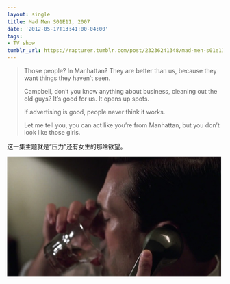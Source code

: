 ```yaml
---
layout: single
title: Mad Men S01E11, 2007
date: '2012-05-17T13:41:00-04:00'
tags:
- TV show
tumblr_url: https://rapturer.tumblr.com/post/23236241348/mad-men-s01e11-2007
---
```

> Those people? In Manhattan? They are better than us, because they want things they haven’t seen.
> 
> Campbell, don’t you know anything about business, cleaning out the old guys? It’s good for us. It opens up spots.
> 
> If advertising is good, people never think it works.
> 
> Let me tell you, you can act like you’re from Manhattan, but you don’t look like those girls.

这一集主题就是“压力”还有女生的那啥欲望。

![](/assets/img/tumblr_m46jq16smt1r0cnr9.jpg)

